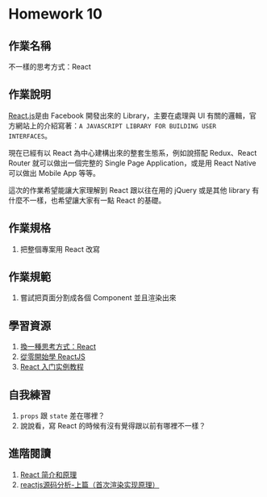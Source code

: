 # Homework 10

## 作業名稱

不一樣的思考方式：React

## 作業說明

[React.js](https://facebook.github.io/react/)是由 Facebook 開發出來的 Library，主要在處理與 UI 有關的邏輯，官方網站上的介紹寫著：`A JAVASCRIPT LIBRARY FOR BUILDING USER INTERFACES`。

現在已經有以 React 為中心建構出來的整套生態系，例如說搭配 Redux、React Router 就可以做出一個完整的 Single Page Application，或是用 React Native 可以做出 Mobile App 等等。

這次的作業希望能讓大家理解到 React 跟以往在用的 jQuery 或是其他 library 有什麼不一樣，也希望讓大家有一點 React 的基礎。

## 作業規格

1. 把整個專案用 React 改寫

## 作業規範

1. 嘗試把頁面分割成各個 Component 並且渲染出來

## 學習資源

1. [換一種思考方式：React](http://ithelp.ithome.com.tw/articles/10188008)
2. [從零開始學 ReactJS](https://github.com/kdchang/reactjs101)
3. [React 入门实例教程](http://www.ruanyifeng.com/blog/2015/03/react.html)

## 自我練習

1. `props` 跟 `state` 差在哪裡？
2. 說說看，寫 React 的時候有沒有覺得跟以前有哪裡不一樣？

## 進階閱讀

1. [React 简介和原理](http://anjia.github.io/2015/07/24/fe_react/)
2. [reactjs源码分析-上篇（首次渲染实现原理）](http://purplebamboo.github.io/2015/09/15/reactjs_source_analyze_part_one/) 


